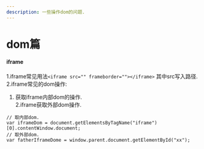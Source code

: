 ```yaml
---
description: 一些操作dom的问题.
---
```


# dom篇

#### iframe

1.iframe常见用法`<iframe src="" frameborder=""></iframe>` 其中src写入路径.  
2.iframe常见的dom操作:  
  1. 获取iframe内部dom的操作.  
  2.iframe获取外部dom操作.

```text
// 取内部dom.
var iframeDom = document.getElementsByTagName("iframe")[0].contentWindow.document;
// 取外部dom.
var fatherIframeDome = window.parent.document.getElementById("xx");
```

